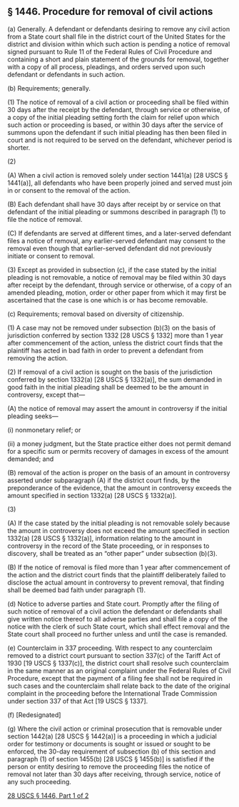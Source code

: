 ## § 1446. Procedure for removal of civil actions

(a) Generally. A defendant or defendants desiring to remove any civil action from a State court shall file in the district court of the United States for the district and division within which such action is pending a notice of removal signed pursuant to Rule 11 of the Federal Rules of Civil Procedure and containing a short and plain statement of the grounds for removal, together with a copy of all process, pleadings, and orders served upon such defendant or defendants in such action.

(b) Requirements; generally.

(1) The notice of removal of a civil action or proceeding shall be filed within 30 days after the receipt by the defendant, through service or otherwise, of a copy of the initial pleading setting forth the claim for relief upon which such action or proceeding is based, or within 30 days after the service of summons upon the defendant if such initial pleading has then been filed in court and is not required to be served on the defendant, whichever period is shorter.

(2)

(A) When a civil action is removed solely under section 1441(a) [28 USCS § 1441(a)], all defendants who have been properly joined and served must join in or consent to the removal of the action.

(B) Each defendant shall have 30 days after receipt by or service on that defendant of the initial pleading or summons described in paragraph (1) to file the notice of removal.

(C) If defendants are served at different times, and a later-served defendant files a notice of removal, any earlier-served defendant may consent to the removal even though that earlier-served defendant did not previously initiate or consent to removal.

(3) Except as provided in subsection (c), if the case stated by the initial pleading is not removable, a notice of removal may be filed within 30 days after receipt by the defendant, through service or otherwise, of a copy of an amended pleading, motion, order or other paper from which it may first be ascertained that the case is one which is or has become removable.

(c) Requirements; removal based on diversity of citizenship.

(1) A case may not be removed under subsection (b)(3) on the basis of jurisdiction conferred by section 1332 [28 USCS § 1332] more than 1 year after commencement of the action, unless the district court finds that the plaintiff has acted in bad faith in order to prevent a defendant from removing the action.

(2) If removal of a civil action is sought on the basis of the jurisdiction conferred by section 1332(a) [28 USCS § 1332(a)], the sum demanded in good faith in the initial pleading shall be deemed to be the amount in controversy, except that—

(A) the notice of removal may assert the amount in controversy if the initial pleading seeks—

(i) nonmonetary relief; or

(ii) a money judgment, but the State practice either does not permit demand for a specific sum or permits recovery of damages in excess of the amount demanded; and

(B) removal of the action is proper on the basis of an amount in controversy asserted under subparagraph (A) if the district court finds, by the preponderance of the evidence, that the amount in controversy exceeds the amount specified in section 1332(a) [28 USCS § 1332(a)].

(3)

(A) If the case stated by the initial pleading is not removable solely because the amount in controversy does not exceed the amount specified in section 1332(a) [28 USCS § 1332(a)], information relating to the amount in controversy in the record of the State proceeding, or in responses to discovery, shall be treated as an “other paper” under subsection (b)(3).

(B) If the notice of removal is filed more than 1 year after commencement of the action and the district court finds that the plaintiff deliberately failed to disclose the actual amount in controversy to prevent removal, that finding shall be deemed bad faith under paragraph (1).

(d) Notice to adverse parties and State court. Promptly after the filing of such notice of removal of a civil action the defendant or defendants shall give written notice thereof to all adverse parties and shall file a copy of the notice with the clerk of such State court, which shall effect removal and the State court shall proceed no further unless and until the case is remanded.

(e) Counterclaim in 337 proceeding. With respect to any counterclaim removed to a district court pursuant to section 337(c) of the Tariff Act of 1930 [19 USCS § 1337(c)], the district court shall resolve such counterclaim in the same manner as an original complaint under the Federal Rules of Civil Procedure, except that the payment of a filing fee shall not be required in such cases and the counterclaim shall relate back to the date of the original complaint in the proceeding before the International Trade Commission under section 337 of that Act [19 USCS § 1337].

(f) [Redesignated]

(g) Where the civil action or criminal prosecution that is removable under section 1442(a) [28 USCS § 1442(a)] is a proceeding in which a judicial order for testimony or documents is sought or issued or sought to be enforced, the 30-day requirement of subsection (b) of this section and paragraph (1) of section 1455(b) [28 USCS § 1455(b)] is satisfied if the person or entity desiring to remove the proceeding files the notice of removal not later than 30 days after receiving, through service, notice of any such proceeding.

  
[28 USCS § 1446, Part 1 of 2](https://plus.lexis.com/api/document/collection/statutes-legislation/id/8SG9-5HW2-D6RV-H0JN-00000-00?cite=28%20USCS%20%C2%A7%201446&context=1530671)